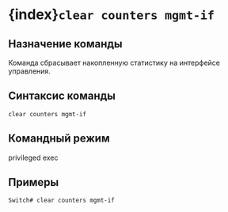 # {index}`clear counters mgmt-if`

## Назначение команды
Команда сбрасывает накопленную статистику на интерфейсе управления.

## Синтаксис команды
```
clear counters mgmt-if
```

## Командный режим
privileged exec

## Примеры
```console
Switch# clear counters mgmt-if
```
